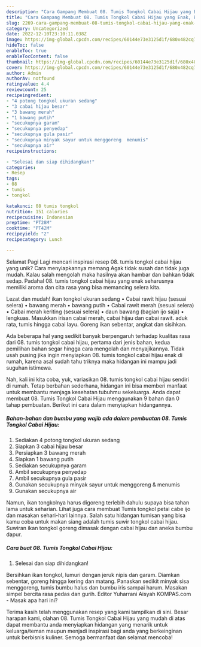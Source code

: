 ```yaml
---
description: "Cara Gampang Membuat 08. Tumis Tongkol Cabai Hijau yang Enak, Enak"
title: "Cara Gampang Membuat 08. Tumis Tongkol Cabai Hijau yang Enak, Enak"
slug: 2269-cara-gampang-membuat-08-tumis-tongkol-cabai-hijau-yang-enak-enak
category: Uncategorized
date: 2022-12-10T23:10:11.038Z
image: https://img-global.cpcdn.com/recipes/60144e73e3125d1f/680x482cq70/08-tumis-tongkol-cabai-hijau-foto-resep-utama.jpg
hideToc: false
enableToc: true
enableTocContent: false
thumbnail: https://img-global.cpcdn.com/recipes/60144e73e3125d1f/680x482cq70/08-tumis-tongkol-cabai-hijau-foto-resep-utama.jpg
cover: https://img-global.cpcdn.com/recipes/60144e73e3125d1f/680x482cq70/08-tumis-tongkol-cabai-hijau-foto-resep-utama.jpg
author: Admin
authorAv: notfound
ratingvalue: 4.4
reviewcount: 25
recipeingredient:
- "4 potong tongkol ukuran sedang"
- "3 cabai hijau besar"
- "3 bawang merah"
- "1 bawang putih"
- "secukupnya garam"
- "secukupnya penyedap"
- "secukupnya gula pasir"
- "secukupnya minyak sayur untuk menggoreng  menumis"
- "secukupnya air"
recipeinstructions:

- "Selesai dan siap dihidangkan!"
categories:
- Resep
tags:
- 08
- tumis
- tongkol

katakunci: 08 tumis tongkol 
nutrition: 151 calories
recipecuisine: Indonesian
preptime: "PT28M"
cooktime: "PT42M"
recipeyield: "2"
recipecategory: Lunch

---
```



Selamat Pagi Lagi mencari inspirasi resep 08. tumis tongkol cabai hijau yang unik? Cara menyiapkannya memang Agak tidak susah dan tidak juga mudah. Kalau salah mengolah maka hasilnya akan hambar dan bahkan tidak sedap. Padahal 08. tumis tongkol cabai hijau yang enak seharusnya memiliki aroma dan cita rasa yang bisa memancing selera kita.


Lezat dan mudah! ikan tongkol ukuran sedang • Cabai rawit hijau (sesuai selera) • bawang merah • bawang putih • Cabai rawit merah (sesuai selera) • Cabai merah keriting (sesuai selera) • daun bawang (bagian ijo saja) • lengkuas. Masukkan irisan cabai merah, cabai hijau dan cabai rawit. aduk rata, tumis hingga cabai layu. Goreng ikan sebentar, angkat dan sisihkan.

Ada beberapa hal yang sedikit banyak berpengaruh terhadap kualitas rasa dari 08. tumis tongkol cabai hijau, pertama dari jenis bahan, kedua pemilihan bahan segar hingga cara mengolah dan menyajikannya. Tidak usah pusing jika ingin menyiapkan 08. tumis tongkol cabai hijau enak di rumah, karena asal sudah tahu triknya maka hidangan ini mampu jadi suguhan istimewa.


Nah, kali ini kita coba, yuk, variasikan 08. tumis tongkol cabai hijau sendiri di rumah. Tetap berbahan sederhana, hidangan ini bisa memberi manfaat untuk membantu menjaga kesehatan tubuhmu sekeluarga. Anda dapat membuat 08. Tumis Tongkol Cabai Hijau menggunakan 9 bahan dan 0 tahap pembuatan. Berikut ini cara dalam menyiapkan hidangannya.

<!--inarticleads1-->

##### Bahan-bahan dan bumbu yang wajib ada dalam pembuatan 08. Tumis Tongkol Cabai Hijau:

1. Sediakan 4 potong tongkol ukuran sedang
1. Siapkan 3 cabai hijau besar
1. Persiapkan 3 bawang merah
1. Siapkan 1 bawang putih
1. Sediakan secukupnya garam
1. Ambil secukupnya penyedap
1. Ambil secukupnya gula pasir
1. Gunakan secukupnya minyak sayur untuk menggoreng &amp; menumis
1. Gunakan secukupnya air


Namun, ikan tongkolnya harus digoreng terlebih dahulu supaya bisa tahan lama untuk seharian. Lihat juga cara membuat Tumis tongkol petai cabe ijo dan masakan sehari-hari lainnya. Salah satu hidangan tumisan yang bisa kamu coba untuk makan siang adalah tumis suwir tongkol cabai hijau. Suwiran ikan tongkol goreng dimasak dengan cabai hijau dan aneka bumbu dapur. 

<!--inarticleads2-->

##### Cara buat 08. Tumis Tongkol Cabai Hijau:


1. Selesai dan siap dihidangkan!

Bersihkan ikan tongkol, lumuri dengan jeruk nipis dan garam. Diamkan sebentar, goreng hingga kering dan matang. Panaskan sedikit minyak sisa menggoreng, tumis bumbu halus dan bumbu iris sampai harum. Masakan simpel bercita rasa pedas dan gurih. Editor Yuharrani Aisyah KOMPAS.com - Masak apa hari ini? 

Terima kasih telah menggunakan resep yang kami tampilkan di sini. Besar harapan kami, olahan 08. Tumis Tongkol Cabai Hijau yang mudah di atas dapat membantu anda menyiapkan hidangan yang menarik untuk keluarga/teman maupun menjadi inspirasi bagi anda yang berkeinginan untuk berbisnis kuliner. Semoga bermanfaat dan selamat mencoba!
